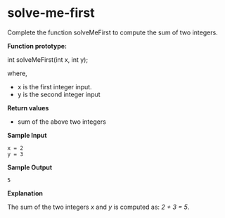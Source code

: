 # solve-me-first

Complete the function solveMeFirst to compute the sum of two integers.

**Function prototype:**

int solveMeFirst(int x, int y);

where,

- x is the first integer input.
- y is the second integer input

**Return values**

- sum of the above two integers

**Sample Input**

```
x = 2
y = 3
```

**Sample Output**

```
5
```

**Explanation**

The sum of the two integers _x_ and _y_ is computed as: _2 + 3 = 5_.
